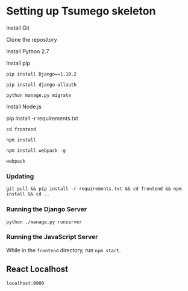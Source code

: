 # Setting up Tsumego skeleton

Install Git

Clone the repository

Install Python 2.7

Install pip

`pip install Django==1.10.2`

`pip install django-allauth`
    
`python manage.py migrate`

Install Node.js

pip install -r requirements.txt

`cd frontend`

`npm install`

`npm install webpack -g`

`webpack`
    
### Updating

`git pull && pip install -r requirements.txt && cd frontend && npm install && cd ..`

### Running the Django Server

`python ./manage.py runserver`

### Running the JavaScript Server

While in the `frontend` directory, run `npm start`.

## React Localhost

`localhost:8000`

